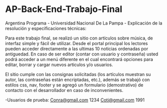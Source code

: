 # AP-Back-End-Trabajo-Final

Argentina Programa -
Universidad Nacional De La Pampa -
Explicación de la resolución y especificaciones técnicas: 

Para este trabajo final, se realizó un sitio con artículos sobre música, de interfaz simple y fácil de utilizar. 
Desde el portal principal los lectores pueden acceder directamente a las ultimas 10 noticias ordenadas por antiguedad. 
En caso de ser editor (contar con usuario y contraseña) usted podrá acceder a un menú diferente en el cual encontrará opciones para editar, borrar y cargar nuevos articulos y/o usuarios. 

El sitio cumple con las consignas solicitadas (los artículos muestran su autor, las contraseñas están encriptadas, etc.), además se trabajó con estilos css, nav, footer y se agregó un formulario (demostrativo) de contacto con el desarrollador en caso de inconvenientes.

-Usuarios de prueba:
Conra@gmail.com 1234
Coti@gmail.com 1991
